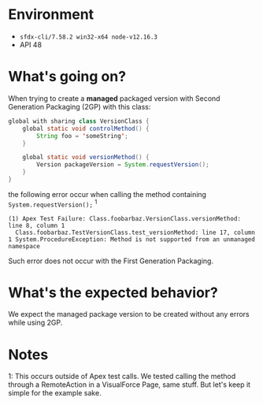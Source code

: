 # Environment

- `sfdx-cli/7.58.2 win32-x64 node-v12.16.3`
- API 48

# What's going on?

When trying to create a **managed** packaged version with Second Generation Packaging (2GP) with this class:
```java
global with sharing class VersionClass {
    global static void controlMethod() {
        String foo = 'someString';
    }

    global static void versionMethod() {
        Version packageVersion = System.requestVersion();
    }
}
```

the following error occur when calling the method containing `System.requestVersion();` <sup>1</sup>
```
(1) Apex Test Failure: Class.foobarbaz.VersionClass.versionMethod: line 8, column 1
  Class.foobarbaz.TestVersionClass.test_versionMethod: line 17, column 1 System.ProcedureException: Method is not supported from an unmanaged namespace
```
Such error does not occur with the First Generation Packaging.

# What's the expected behavior?

We expect the managed package version to be created without any errors while using 2GP.

# Notes
1: This occurs outside of Apex test calls. We tested calling the method through a RemoteAction in a VisualForce Page, same stuff. But let's keep it simple for the example sake.